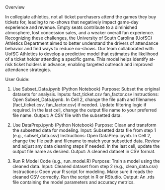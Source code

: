 Overview

In collegiate athletics, not all ticket purchasers attend the games they buy tickets for, leading to no-shows that negatively impact game-day experience and revenue. Empty seats contribute to a diminished atmosphere, lost concession sales, and a weaker overall fan experience. Recognizing these challenges, the University of South Carolina (UofSC) Athletics Department aimed to better understand the drivers of attendance behavior and find ways to reduce no-shows. Our team collaborated with UofSC Athletics to develop a predictive model that estimates the likelihood of a ticket holder attending a specific game. This model helps identify at-risk ticket holders in advance, enabling targeted outreach and improved attendance strategies.

User Guide:

1. Use Subset_Data.ipynb (Python Notebook)
Purpose: Subset the original datasets for analysis.
Inputs:
    fact_ticket.csv
    fan_factor.csv
Instructions:
    Open Subset_Data.ipynb.
    In Cell 2, change the file path and filenames (fact_ticket.csv, fan_factor.csv) if needed.
    Update filtering logic if required.
    In the last cell, change the output file name to your preferred file name.
Output:
    A CSV file with the subsetted data.

2. Use DataPrep.ipynb (Python Notebook)
Purpose: Clean and transform the subsetted data for modeling.
Input:
    Subsetted data file from step 1 (e.g., subset_data.csv)
Instructions:
    Open DataPrep.ipynb.
    In Cell 2, change the file path and filename to match your subsetted data.
    Review and adjust any data cleaning steps if needed.
    In the last cell, update the output file name as desired.
Output:
    A cleaned dataset in CSV format.

3. Run R Model Code (e.g., run_model.R)
Purpose: Train a model using the cleaned data.
Input:
    Cleaned dataset from step 2 (e.g., clean_data.csv)
Instructions:
    Open your R script for modeling.
    Make sure it reads the cleaned CSV correctly.
    Run the script in R or RStudio.
Output:
    An .rds file containing the model parameters and accuracy metrics.
